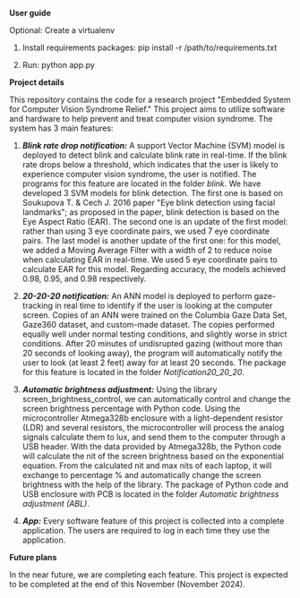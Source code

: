 **User guide**

Optional: Create a virtualenv

1. Install requirements packages: pip install -r /path/to/requirements.txt

2. Run: python app.py

**Project details**

This repository contains the code for a research project "Embedded System for Computer Vision Syndrome Relief." This project aims to utilize software and hardware to help prevent and treat computer vision syndrome. The system has 3 main features:

1. **_Blink rate drop notification:_** A support Vector Machine (SVM) model is deployed to detect blink and calculate blink rate in real-time. If the blink rate drops below a threshold, which indicates that the user is likely to experience computer vision syndrome, the user is notified. The programs for this feature are located in the folder _blink_. We have developed 3 SVM models for blink detection. The first one is based on Soukupova T. & Cech J. 2016 paper "Eye blink detection using facial landmarks"; as proposed in the paper, blink detection is based on the Eye Aspect Ratio (EAR). The second one is an update of the first model: rather than using 3 eye coordinate pairs, we used 7 eye coordinate pairs. The last model is another update of the first one: for this model, we added a Moving Average Filter with a width of 2 to reduce noise when calculating EAR in real-time. We used 5 eye coordinate pairs to calculate EAR for this model. Regarding accuracy, the models achieved 0.98, 0.95, and 0.98 respectively.

2. **_20-20-20 notification:_** An ANN model is deployed to perform gaze-tracking in real time to identify if the user is looking at the computer screen. Copies of an ANN were trained on the Columbia Gaze Data Set, Gaze360 dataset, and custom-made dataset. The copies performed equally well under normal testing conditions, and slightly worse in strict conditions. After 20 minutes of undisrupted gazing (without more than 20 seconds of looking away), the program will automatically notify the user to look (at least 2 feet) away for at least 20 seconds. The package for this feature is located in the folder _Notification20_20_20_. 

3. **_Automatic brightness adjustment:_** Using the library screen_brightness_control, we can automatically control and change the screen brightness percentage with Python code. Using the microcontroller Atmega328b enclosure with a light-dependent resistor (LDR) and several resistors, the microcontroller will process the analog signals calculate them to lux, and send them to the computer through a USB header. With the data provided by Atmega328b, the Python code will calculate the nit of the screen brightness based on the exponential equation. From the calculated nit and max nits of each laptop, it will exchange to percentage % and automatically change the screen brightness with the help of the library. The package of Python code and USB enclosure with PCB is located in the folder _Automatic brightness adjustment (ABL)_.

4. **_App:_** Every software feature of this project is collected into a complete application. The users are required to log in each time they use the application.

**Future plans**

In the near future, we are completing each feature. This project is expected to be completed at the end of this November (November 2024).
